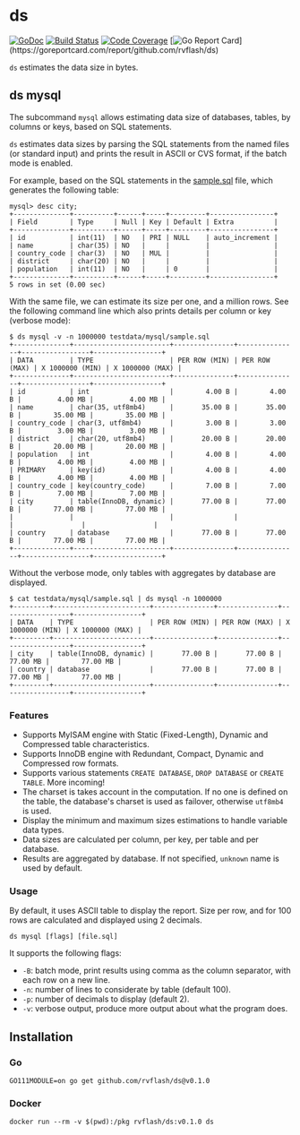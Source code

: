 # ds

[![GoDoc](https://godoc.org/github.com/rvflash/ds?status.svg)](https://godoc.org/github.com/rvflash/ds)
[![Build Status](https://api.travis-ci.org/rvflash/ds.svg?branch=master)](https://travis-ci.org/rvflash/ds?branch=master)
[![Code Coverage](https://codecov.io/gh/rvflash/ds/branch/master/graph/badge.svg)](https://codecov.io/gh/rvflash/ds)
[![Go Report Card](https://goreportcard.com/badge/github.com/rvflash/ds?)](https://goreportcard.com/report/github.com/rvflash/ds)


`ds` estimates the data size in bytes.

## ds mysql

The subcommand `mysql` allows estimating data size of databases, tables, by columns or keys, based on SQL statements.

`ds` estimates data sizes by parsing the SQL statements from the named files (or standard input) and 
prints the result in ASCII or CVS format, if the batch mode is enabled. 

For example, based on the SQL statements in the [sample.sql](testdata/mysql/sample.sql) file, 
which generates the following table:

```
mysql> desc city;
+--------------+----------+------+-----+---------+----------------+
| Field        | Type     | Null | Key | Default | Extra          |
+--------------+----------+------+-----+---------+----------------+
| id           | int(11)  | NO   | PRI | NULL    | auto_increment |
| name         | char(35) | NO   |     |         |                |
| country_code | char(3)  | NO   | MUL |         |                |
| district     | char(20) | NO   |     |         |                |
| population   | int(11)  | NO   |     | 0       |                |
+--------------+----------+------+-----+---------+----------------+
5 rows in set (0.00 sec)
 ```

With the same file, we can estimate its size per one, and a million rows.
See the following command line which also prints details per column or key (verbose mode):

```
$ ds mysql -v -n 1000000 testdata/mysql/sample.sql 
+--------------+------------------------+---------------+---------------+-----------------+-----------------+
| DATA         | TYPE                   | PER ROW (MIN) | PER ROW (MAX) | X 1000000 (MIN) | X 1000000 (MAX) |
+--------------+------------------------+---------------+---------------+-----------------+-----------------+
| id           | int                    |        4.00 B |        4.00 B |         4.00 MB |         4.00 MB |
| name         | char(35, utf8mb4)      |       35.00 B |       35.00 B |        35.00 MB |        35.00 MB |
| country_code | char(3, utf8mb4)       |        3.00 B |        3.00 B |         3.00 MB |         3.00 MB |
| district     | char(20, utf8mb4)      |       20.00 B |       20.00 B |        20.00 MB |        20.00 MB |
| population   | int                    |        4.00 B |        4.00 B |         4.00 MB |         4.00 MB |
| PRIMARY      | key(id)                |        4.00 B |        4.00 B |         4.00 MB |         4.00 MB |
| country_code | key(country_code)      |        7.00 B |        7.00 B |         7.00 MB |         7.00 MB |
| city         | table(InnoDB, dynamic) |       77.00 B |       77.00 B |        77.00 MB |        77.00 MB |
|              |                        |               |               |                 |                 |
| country      | database               |       77.00 B |       77.00 B |        77.00 MB |        77.00 MB |
+--------------+------------------------+---------------+---------------+-----------------+-----------------+
```

Without the verbose mode, only tables with aggregates by database are displayed.

```
$ cat testdata/mysql/sample.sql | ds mysql -n 1000000 
+---------+------------------------+---------------+---------------+-----------------+-----------------+
| DATA    | TYPE                   | PER ROW (MIN) | PER ROW (MAX) | X 1000000 (MIN) | X 1000000 (MAX) |
+---------+------------------------+---------------+---------------+-----------------+-----------------+
| city    | table(InnoDB, dynamic) |       77.00 B |       77.00 B |        77.00 MB |        77.00 MB |
| country | database               |       77.00 B |       77.00 B |        77.00 MB |        77.00 MB |
+---------+------------------------+---------------+---------------+-----------------+-----------------+
```


### Features

- Supports MyISAM engine with Static (Fixed-Length), Dynamic and Compressed table characteristics.
- Supports InnoDB engine with Redundant, Compact, Dynamic and Compressed row formats.
- Supports various statements `CREATE DATABASE`, `DROP DATABASE` or `CREATE TABLE`. More incoming!
- The charset is takes account in the computation. 
If no one is defined on the table, the database's charset is used as failover, otherwise `utf8mb4` is used.  
- Display the minimum and maximum sizes estimations to handle variable data types.
- Data sizes are calculated per column, per key, per table and per database.
- Results are aggregated by database. If not specified, `unknown` name is used by default.


### Usage

By default, it uses ASCII table to display the report.
Size per row, and for 100 rows are calculated and displayed using 2 decimals.

```
ds mysql [flags] [file.sql]
```

It supports the following flags:

* `-B`: batch mode, print results using comma as the column separator, with each row on a new line.
* `-n`: number of lines to considerate by table (default 100).
* `-p`: number of decimals to display (default 2).
* `-v`: verbose output, produce more output about what the program does.


## Installation

### Go

```shell
GO111MODULE=on go get github.com/rvflash/ds@v0.1.0
```

### Docker

```shell
docker run --rm -v $(pwd):/pkg rvflash/ds:v0.1.0 ds
```